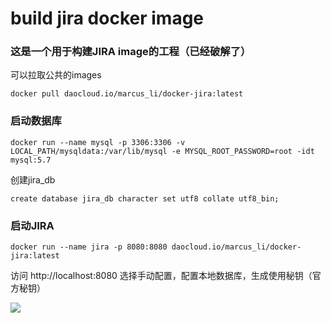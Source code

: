 # build jira docker image


### 这是一个用于构建JIRA image的工程（已经破解了）

可以拉取公共的images

```
docker pull daocloud.io/marcus_li/docker-jira:latest
```

### 启动数据库
```
docker run --name mysql -p 3306:3306 -v LOCAL_PATH/mysqldata:/var/lib/mysql -e MYSQL_ROOT_PASSWORD=root -idt mysql:5.7 
```
创建jira_db

```
create database jira_db character set utf8 collate utf8_bin;
```

### 启动JIRA 

```
docker run --name jira -p 8080:8080 daocloud.io/marcus_li/docker-jira:latest
```

访问 http://localhost:8080 选择手动配置，配置本地数据库，生成使用秘钥（官方秘钥）


![](https://kekekeke.sh1a.qingstor.com/%E5%BE%AE%E4%BF%A1%E6%88%AA%E5%9B%BE_20180528150248.png)
